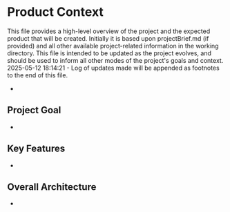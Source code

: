# Product Context

This file provides a high-level overview of the project and the expected product that will be created. Initially it is based upon projectBrief.md (if provided) and all other available project-related information in the working directory. This file is intended to be updated as the project evolves, and should be used to inform all other modes of the project's goals and context.
2025-05-12 18:14:21 - Log of updates made will be appended as footnotes to the end of this file.

*

## Project Goal

*   

## Key Features

*   

## Overall Architecture

*